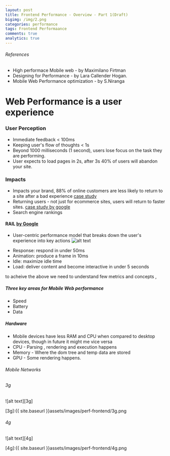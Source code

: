 ```yaml
---
layout: post
title: Frontend Performance - Overview - Part 1(Draft)
bigimg: /img/2.png
categories: performance
tags: Frontend Performaance
comments: true
analytics: true
---
```


###### References
- High performace Mobile web - by Maximilano Firtman
- Designing for Performance - by Lara Callender Hogan.
- Mobile Web Performance optimization - by S.Niranga

# Web Performance is a user experience


### User Perception

- Immediate feedback < 100ms
- Keeping user's flow of thoughts < 1s
- Beyond 1000 milliseconds (1 second), users lose focus on the task they are performing.
- User expects to load pages in 2s, after 3s 40% of users will abandon your site.

### Impacts
- Impacts your brand, 88% of online customers are less likely to return to a site after a bad experience
[case study](www.mcrinc.com/Documents/Newsletters/201110_why_web_performance_matters.pdf)
- Returning users - not just for ecommerce sites, users will return to faster sites. 
[case study by google](https://research.googleblog.com/2009/06/speed-maters.html)
- Search engine rankings


#### RAIL [by Google](https://developers.google.com/web/fundamentals/performance/rail)

- User-centric performance model that breaks down the user's experience into key actions
![alt text][RAIL]

[RAIL]:../../assets/images/perf-frontend/rail.png

- Response: respond in under 50ms
- Animation: produce a frame in 10ms
- Idle: maximize idle time
- Load: deliver content and become interactive in under 5 seconds

to acheive the above we need to understand few metrics and concepts ,

##### Three key areas for Mobile Web performance
- Speed
- Battery
- Data

##### Hardware
- Mobile devices have less RAM and CPU when compared to desktop devices, though in future it might me vice versa
- CPU - Parsing , rendering and execution happens
- Memory - Where the dom tree and temp data are stored
- GPU - Some rendering happens. 

###### Mobile Networks
###### 3g
![alt text][3g]

[3g]:{{ site.baseurl }}assets/images/perf-frontend/3g.png

###### 4g
![alt text][4g]

[4g]:{{ site.baseurl }}assets/images/perf-frontend/4g.png
